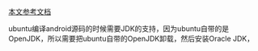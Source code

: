 [本文参考文档](http://blog.csdn.net/gobitan/article/details/24322561)

ubuntu编译android源码的时候需要JDK的支持，因为ubuntu自带的是OpenJDK，所以需要把ubuntu自带的OpenJDK卸载，然后安装Oracle JDK，
